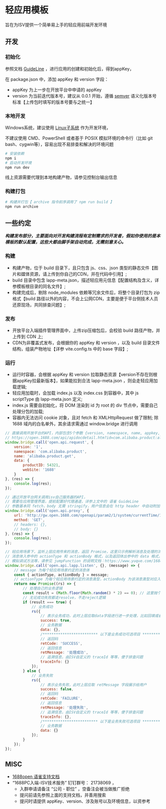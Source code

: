 # 轻应用模板

旨在为ISV提供一个简单易上手的轻应用前端开发环境

## 开发
### 初始化

参照文档 [GuideLine](https://www.yuque.com/1688open/support/foc409#dEb8N) ，进行应用的创建和初始化后，得到appKey，

在 package.json 中，添加 appKey 和 version 字段：
 - appKey 为上一步在开放平台中申请的 appKey
 - version 为当前迭代版本号，建议从 0.0.1 开始，遵循 [semver](https://semver.org/lang/zh-CN/) 语义化版本号标准【上传包时填写的版本号要与之统一】

### 本地开发

Windows系统，建议使用 [Linux子系统](https://learn.microsoft.com/zh-cn/windows/wsl/install) 作为开发环境，

不建议使用 CMD、PowerShell 或者基于 POSIX 模拟环境的命令行（比如 git bash、cygwin等），容易出现不易排查和解决的环境问题

```bash
# 安装依赖
npm i
# 启动开发环境
npm run dev
```
线上资源需要代理到本地构建产物，请参见控制台输出信息
### 构建打包

```bash
# 构建并打包【 archive 指令前序调用了 npm run build 】 
npm run archive
```
## 一些约定

***构建发布部分，主要面向对开发构建流程有定制需求的开发者，假如你使用的是本模板的默认配置，这些大都由脚手架自动完成，无需刻意关心。***
### 构建

- 构建产物，位于 build 目录下，且只包含 js、css、json 类型的静态文件【图片和媒体资源，请上传到你自己的CDN，并在代码中引用】;
- build 目录中包含 lapp-meta.json，描述轻应用元信息【配置结构及含义，详参模板根目录的同名文件】;
- 构建完成后，剔除 node_modules 依赖等冗余文件后，将整个目录打包为 zip 格式【build 路径以外的内容，不会上公网CDN，主要是便于平台侧技术人员还原现场，共同排查问题】;

### 发布

- 开放平台入端插件管理界面中，上传zip压缩包后，会校验 build 路径产物，并上传到 CDN 上;
- CDN为非覆盖式发布，会根据你的 appKey 和 version ，以及 build 目录文件结构，组装产物地址【详参 vite.config.ts 中的 base 字段】;

### 运行

- 运行时容器，会根据 appKey 和 version 拉取静态资源【version不存在则根据appKey拉最新版本】，如果能拉到合法 lapp-meta.json ，则会走轻应用加载逻辑;
- 轻应用加载时，会加载 index.js 以及 index.css 到容器中，其中 js scriptType 由 lapp-meta.json 定义;
- index.js 需要自初始化，将 DOM 渲染到 id 为 root 的 div 节点中，需要自己处理分包的加载;
- 容器内无法访问 cookie 对象，且对 fetch 和 XMLHttpRequest 做了限制; 除 1688 域内的白名单外，其余请求需通过 window.bridge 进行调用

```javascript
// 直接调用开放平台的API，内部包含5个参数 {version, namespace, name, appkey, data}
// https://open.1688.com/api/apidocdetail.htm?id=com.alibaba.product:alibaba.product.get-1&aopApiCategory=product_new
window.bridge.call('open.api.request', {
    version: '1',
    namespace: 'com.alibaba.product',
    name: 'alibaba.product.get',
    data: {
        productID: 54321,
        webSite: '1688'
    }
}, (res) => {
    console.log(res);
});

// 通过开放平台网关调用isv自己服务器的API，
// 需要在应用管理界面，提前配置好代理通道，详参上文中的 语雀 GuideLine
// 参数基本同 fetch，body 无需 stringify，用户信息会在 http header 中自动附加，用 userId 字段标识
window.bridge.call('open.api.proxy', {
    url: 'http://gw.open.1688.com/openapi/param2/1/system/currentTime/1323',
    method: 'GET',
    // headers: {},
    // body: {}
}, (res) => {
    console.log(res);
});

// 轻应用场景下，监听上层应用传来的消息，返回 Promise，这里只示例解析消息及处理的流程
// 消息体入参中的 actionType 和 actionBody 格式，以及返回体出参中的 data 格式，
// 模拟调试方法等，请参见 jumpFunction 的说明文档：https://www.yuque.com/1688open/support/xkezpe9wof04gsk8
window.bridge.call('open.api.lapp.listen', {}, (message) => {
    // message 为每个轻应用场景约定的消息体
    const { actionType, actionBody } = message;
    // actionType 为每个轻应用场景约定的消息类型，actionBody 为该消息类型对应入参
    return new Promise((rs) => {
        // 处理自己的业务逻辑
        const result = (Math.floor(Math.random() * 2) == 0); // 这里抛个硬币，模拟业务成功失败
        // 无论成功失败都走resolve，不走reject逻辑
        if (result === true) {
            // 业务成功
            rs({
                // 表示业务成功，此时上层应取data字段进行进一步处理，比如回填或者提交
                success: true,
                // 业务数据
                data: {},
                /************************* 以下是业务成功可选项目 *************************/
                // 返回码
                retCode: 'SUCCESS',
                // 返回信息
                retMessage: '处理成功',
                // 追溯信息，由ISV自定义的 traceId 等等，便于排查问题
                traceInfo: {}
            });
        } else {
            // 业务失败
            rs({
                // 表示业务失败，此时上层应取 retMessage 字段展示给用户
                success: false,
                // 返回码
                retCode: 'FAILURE',
                // 返回信息
                retMessage: '处理失败',
                // 追溯信息，由ISV自定义的 traceId 等等，便于排查问题
                traceInfo: {},
                /************************* 以下是业务失败可选项目 *************************/
                // 业务数据
                data: {}
            });
        }
    });
});

```

## MISC

- [1688open 语雀支持文档](https://www.yuque.com/1688open/support)
- “1688PC入端-ISV技术服务” 钉钉群号： 21738069 ，
  - 入群申请请备注 “公司 - 职位” ，空备注会被当做推广拒绝
  - 提问前请先参照上面的支持文档，并善用搜索
  - 提问时请提供 appKey、version、涉及账号以及环境信息，以资参考
